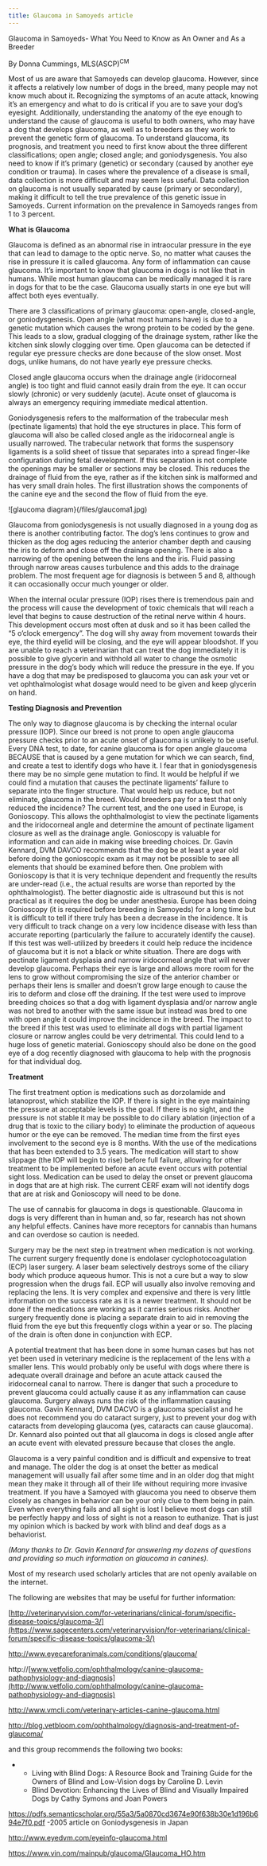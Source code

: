 ```yaml
---
title: Glaucoma in Samoyeds article
---
```

Glaucoma in Samoyeds- What You Need to Know as An Owner and As a Breeder

By Donna Cummings, MLS(ASCP)<sup>CM</sup>

Most of us are aware that Samoyeds can develop glaucoma. However, since it affects a relatively low number of dogs in the breed, many people may not know much about it. Recognizing the symptoms of an acute attack, knowing it’s an emergency and what to do is critical if you are to save your dog’s eyesight. Additionally, understanding the anatomy of the eye enough to understand the cause of glaucoma is useful to both owners, who may have a dog that develops glaucoma, as well as to breeders as they work to prevent the genetic form of glaucoma. To understand glaucoma, its prognosis, and treatment you need to first know about the three different classifications; open angle; closed angle; and goniodysgenesis. You also need to know if it’s primary (genetic) or secondary (caused by another eye condition or trauma). In cases where the prevalence of a disease is small, data collection is more difficult and may seem less useful. Data collection on glaucoma is not usually separated by cause (primary or secondary), making it difficult to tell the true prevalence of this genetic issue in Samoyeds. Current information on the prevalence in Samoyeds ranges from 1 to 3 percent.

**What is Glaucoma**

Glaucoma is defined as an abnormal rise in intraocular pressure in the eye that can lead to damage to the optic nerve. So, no matter what causes the rise in pressure it is called glaucoma. Any form of inflammation can cause glaucoma. It’s important to know that glaucoma in dogs is not like that in humans. While most human glaucoma can be medically managed it is rare in dogs for that to be the case. Glaucoma usually starts in one eye but will affect both eyes eventually.

There are 3 classifications of primary glaucoma: open-angle, closed-angle, or goniodysgenesis. Open angle (what most humans have) is due to a genetic mutation which causes the wrong protein to be coded by the gene. This leads to a slow, gradual clogging of the drainage system, rather like the kitchen sink slowly clogging over time. Open glaucoma can be detected if regular eye pressure checks are done because of the slow onset. Most dogs, unlike humans, do not have yearly eye pressure checks.

Closed angle glaucoma occurs when the drainage angle (iridocorneal angle) is too tight and fluid cannot easily drain from the eye. It can occur slowly (chronic) or very suddenly (acute). Acute onset of glaucoma is always an emergency requiring immediate medical attention.

Goniodysgenesis refers to the malformation of the trabecular mesh (pectinate ligaments) that hold the eye structures in place. This form of glaucoma will also be called closed angle as the iridocorneal angle is usually narrowed. The trabecular network that forms the suspensory ligaments is a solid sheet of tissue that separates into a spread finger-like configuration during fetal development. If this separation is not complete the openings may be smaller or sections may be closed. This reduces the drainage of fluid from the eye, rather as if the kitchen sink is malformed and has very small drain holes. The first illustration shows the components of the canine eye and the second the flow of fluid from the eye.

![glaucoma diagram}(/files/glaucoma1.jpg)



Glaucoma from goniodysgenesis is not usually diagnosed in a young dog as there is another contributing factor. The dog’s lens continues to grow and thicken as the dog ages reducing the anterior chamber depth and causing the iris to deform and close off the drainage opening. There is also a narrowing of the opening between the lens and the iris. Fluid passing through narrow areas causes turbulence and this adds to the drainage problem. The most frequent age for diagnosis is between 5 and 8, although it can occasionally occur much younger or older.

When the internal ocular pressure (IOP) rises there is tremendous pain and the process will cause the development of toxic chemicals that will reach a level that begins to cause destruction of the retinal nerve within 4 hours. This development occurs most often at dusk and so it has been called the “5 o’clock emergency”. The dog will shy away from movement towards their eye, the third eyelid will be closing, and the eye will appear bloodshot. If you are unable to reach a veterinarian that can treat the dog immediately it is possible to give glycerin and withhold all water to change the osmotic pressure in the dog’s body which will reduce the pressure in the eye. If you have a dog that may be predisposed to glaucoma you can ask your vet or vet ophthalmologist what dosage would need to be given and keep glycerin on hand.

**Testing Diagnosis and Prevention**

The only way to diagnose glaucoma is by checking the internal ocular pressure (IOP). Since our breed is not prone to open angle glaucoma pressure checks prior to an acute onset of glaucoma is unlikely to be useful. Every DNA test, to date, for canine glaucoma is for open angle glaucoma BECAUSE that is caused by a gene mutation for which we can search, find, and create a test to identify dogs who have it. I fear that in goniodysgenesis there may be no simple gene mutation to find. It would be helpful if we could find a mutation that causes the pectinate ligaments’ failure to separate into the finger structure. That would help us reduce, but not eliminate, glaucoma in the breed. Would breeders pay for a test that only reduced the incidence? The current test, and the one used in Europe, is Gonioscopy. This allows the ophthalmologist to view the pectinate ligaments and the iridocorneal angle and determine the amount of pectinate ligament closure as well as the drainage angle. Gonioscopy is valuable for information and can aide in making wise breeding choices. Dr. Gavin Kennard, DVM DAVCO recommends that the dog be at least a year old before doing the gonioscopic exam as it may not be possible to see all elements that should be examined before then. One problem with Gonioscopy is that it is very technique dependent and frequently the results are under-read (i.e., the actual results are worse than reported by the ophthalmologist). The better diagnostic aide is ultrasound but this is not practical as it requires the dog be under anesthesia. Europe has been doing Gonioscopy (it is required before breeding in Samoyeds) for a long time but it is difficult to tell if there truly has been a decrease in the incidence. It is very difficult to track change on a very low incidence disease with less than accurate reporting (particularly the failure to accurately identify the cause). If this test was well-utilized by breeders it could help reduce the incidence of glaucoma but it is not a black or white situation. There are dogs with pectinate ligament dysplasia and narrow iridocorneal angle that will never develop glaucoma. Perhaps their eye is large and allows more room for the lens to grow without compromising the size of the anterior chamber or perhaps their lens is smaller and doesn’t grow large enough to cause the iris to deform and close off the draining. If the test were used to improve breeding choices so that a dog with ligament dysplasia and/or narrow angle was not bred to another with the same issue but instead was bred to one with open angle it could improve the incidence in the breed. The impact to the breed if this test was used to eliminate all dogs with partial ligament closure or narrow angles could be very detrimental. This could lend to a huge loss of genetic material. Gonioscopy should also be done on the good eye of a dog recently diagnosed with glaucoma to help with the prognosis for that individual dog.

**Treatment**

The first treatment option is medications such as dorzolamide and latanoprost, which stabilize the IOP. If there is sight in the eye maintaining the pressure at acceptable levels is the goal. If there is no sight, and the pressure is not stable it may be possible to do ciliary ablation (injection of a drug that is toxic to the ciliary body) to eliminate the production of aqueous humor or the eye can be removed. The median time from the first eyes involvement to the second eye is 8 months. With the use of the medications that has been extended to 3.5 years. The medication will start to show slippage (the IOP will begin to rise) before full failure, allowing for other treatment to be implemented before an acute event occurs with potential sight loss. Medication can be used to delay the onset or prevent glaucoma in dogs that are at high risk. The current CERF exam will not identify dogs that are at risk and Gonioscopy will need to be done.

The use of cannabis for glaucoma in dogs is questionable. Glaucoma in dogs is very different than in human and, so far, research has not shown any helpful effects. Canines have more receptors for cannabis than humans and can overdose so caution is needed.

Surgery may be the next step in treatment when medication is not working. The current surgery frequently done is endolaser cyclophotocoagulation (ECP) laser surgery. A laser beam selectively destroys some of the ciliary body which produce aqueous humor. This is not a cure but a way to slow progression when the drugs fail. ECP will usually also involve removing and replacing the lens. It is very complex and expensive and there is very little information on the success rate as it is a newer treatment. It should not be done if the medications are working as it carries serious risks. Another surgery frequently done is placing a separate drain to aid in removing the fluid from the eye but this frequently clogs within a year or so. The placing of the drain is often done in conjunction with ECP.

A potential treatment that has been done in some human cases but has not yet been used in veterinary medicine is the replacement of the lens with a smaller lens. This would probably only be useful with dogs where there is adequate overall drainage and before an acute attack caused the iridocorneal canal to narrow. There is danger that such a procedure to prevent glaucoma could actually cause it as any inflammation can cause glaucoma. Surgery always runs the risk of the inflammation causing glaucoma. Gavin Kennard, DVM DACVO is a glaucoma specialist and he does not recommend you do cataract surgery, just to prevent your dog with cataracts from developing glaucoma (yes, cataracts can cause glaucoma). Dr. Kennard also pointed out that all glaucoma in dogs is closed angle after an acute event with elevated pressure because that closes the angle.

Glaucoma is a very painful condition and is difficult and expensive to treat and manage. The older the dog is at onset the better as medical management will usually fail after some time and in an older dog that might mean they make it through all of their life without requiring more invasive treatment. If you have a Samoyed with glaucoma you need to observe them closely as changes in behavior can be your only clue to them being in pain. Even when everything fails and all sight is lost I believe most dogs can still be perfectly happy and loss of sight is not a reason to euthanize. That is just my opinion which is backed by work with blind and deaf dogs as a behaviorist.

*(Many thanks to Dr. Gavin Kennard for answering my dozens of questions and providing so much information on glaucoma in canines).*

Most of my research used scholarly articles that are not openly available on the internet.

The following are websites that may be useful for further information:

[http://veterinaryvision.com/for-veterinarians/clinical-forum/specific-disease-topics/glaucoma-3/](https://www.sagecenters.com/veterinaryvision/for-veterinarians/clinical-forum/specific-disease-topics/glaucoma-3/)

<http://www.eyecareforanimals.com/conditions/glaucoma/>

http://[www.vetfolio.com/ophthalmology/canine-glaucoma-pathophysiology-and-diagnosis](http://www.vetfolio.com/ophthalmology/canine-glaucoma-pathophysiology-and-diagnosis)

<http://www.vmcli.com/veterinary-articles-canine-glaucoma.html>

<http://blog.vetbloom.com/ophthalmology/diagnosis-and-treatment-of-glaucoma/>

and this group recommends the following two books:

* * Living with Blind Dogs: A Resource Book and Training Guide for the Owners of Blind and Low-Vision dogs by Caroline D. Levin
  * Blind Devotion: Enhancing the Lives of Blind and Visually Impaired Dogs by Cathy Symons and Joan Powers

<https://pdfs.semanticscholar.org/55a3/5a0870cd3674e90f638b30e1d196b694e7f0.pdf> -2005 article on Goniodysgenesis in Japan

<http://www.eyedvm.com/eyeinfo-glaucoma.html>

<https://www.vin.com/mainpub/glaucoma/Glaucoma_HO.htm>